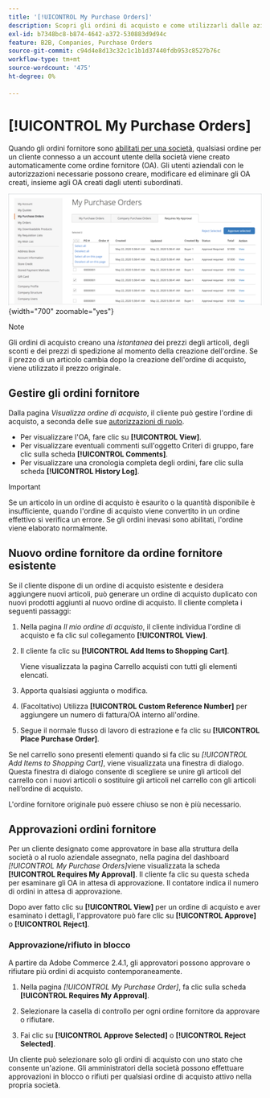```yaml
---
title: '[!UICONTROL My Purchase Orders]'
description: Scopri gli ordini di acquisto e come utilizzarli dalle aziende per gestire i loro acquisti.
exl-id: b7348bc8-b874-4642-a372-530883d9d94c
feature: B2B, Companies, Purchase Orders
source-git-commit: c94d4e8d13c32c1c1b1d37440fdb953c8527b76c
workflow-type: tm+mt
source-wordcount: '475'
ht-degree: 0%

---
```


# [!UICONTROL My Purchase Orders]

Quando gli ordini fornitore sono [abilitati per una società](purchase-order-flow.md), qualsiasi ordine per un cliente connesso a un account utente della società viene creato automaticamente come ordine fornitore (OA). Gli utenti aziendali con le autorizzazioni necessarie possono creare, modificare ed eliminare gli OA creati, insieme agli OA creati dagli utenti subordinati.

![I miei ordini di acquisto](./assets/account-dashboard-my-purchase-orders.png){width="700" zoomable="yes"}

>[!NOTE]
>
>Gli ordini di acquisto creano una _istantanea_ dei prezzi degli articoli, degli sconti e dei prezzi di spedizione al momento della creazione dell&#39;ordine. Se il prezzo di un articolo cambia dopo la creazione dell&#39;ordine di acquisto, viene utilizzato il prezzo originale.

## Gestire gli ordini fornitore

Dalla pagina _Visualizza ordine di acquisto_, il cliente può gestire l&#39;ordine di acquisto, a seconda delle sue [autorizzazioni di ruolo](account-company-roles-permissions.md).

- Per visualizzare l&#39;OA, fare clic su **[!UICONTROL View]**.
- Per visualizzare eventuali commenti sull&#39;oggetto Criteri di gruppo, fare clic sulla scheda **[!UICONTROL Comments]**.
- Per visualizzare una cronologia completa degli ordini, fare clic sulla scheda **[!UICONTROL History Log]**.

>[!IMPORTANT]
>
>Se un articolo in un ordine di acquisto è esaurito o la quantità disponibile è insufficiente, quando l&#39;ordine di acquisto viene convertito in un ordine effettivo si verifica un errore. Se gli ordini inevasi sono abilitati, l&#39;ordine viene elaborato normalmente.

## Nuovo ordine fornitore da ordine fornitore esistente

Se il cliente dispone di un ordine di acquisto esistente e desidera aggiungere nuovi articoli, può generare un ordine di acquisto duplicato con nuovi prodotti aggiunti al nuovo ordine di acquisto. Il cliente completa i seguenti passaggi:

1. Nella pagina _Il mio ordine di acquisto_, il cliente individua l&#39;ordine di acquisto e fa clic sul collegamento **[!UICONTROL View]**.

1. Il cliente fa clic su **[!UICONTROL Add Items to Shopping Cart]**.

   Viene visualizzata la pagina Carrello acquisti con tutti gli elementi elencati.

1. Apporta qualsiasi aggiunta o modifica.

1. (Facoltativo) Utilizza **[!UICONTROL Custom Reference Number]** per aggiungere un numero di fattura/OA interno all&#39;ordine.

1. Segue il normale flusso di lavoro di estrazione e fa clic su **[!UICONTROL Place Purchase Order]**.

Se nel carrello sono presenti elementi quando si fa clic su _[!UICONTROL Add Items to Shopping Cart]_, viene visualizzata una finestra di dialogo. Questa finestra di dialogo consente di scegliere se unire gli articoli del carrello con i nuovi articoli o sostituire gli articoli nel carrello con gli articoli nell’ordine di acquisto.

L&#39;ordine fornitore originale può essere chiuso se non è più necessario.

## Approvazioni ordini fornitore

Per un cliente designato come approvatore in base alla struttura della società o al ruolo aziendale assegnato, nella pagina del dashboard _[!UICONTROL My Purchase Orders]_&#x200B;viene visualizzata la scheda **[!UICONTROL Requires My Approval]**. Il cliente fa clic su questa scheda per esaminare gli OA in attesa di approvazione. Il contatore indica il numero di ordini in attesa di approvazione.

Dopo aver fatto clic su **[!UICONTROL View]** per un ordine di acquisto e aver esaminato i dettagli, l&#39;approvatore può fare clic su **[!UICONTROL Approve]** o **[!UICONTROL Reject]**.

### Approvazione/rifiuto in blocco

A partire da Adobe Commerce 2.4.1, gli approvatori possono approvare o rifiutare più ordini di acquisto contemporaneamente.

1. Nella pagina _[!UICONTROL My Purchase Order]_, fa clic sulla scheda **[!UICONTROL Requires My Approval]**.

1. Selezionare la casella di controllo per ogni ordine fornitore da approvare o rifiutare.

1. Fai clic su **[!UICONTROL Approve Selected]** o **[!UICONTROL Reject Selected]**.

Un cliente può selezionare solo gli ordini di acquisto con uno stato che consente un&#39;azione. Gli amministratori della società possono effettuare approvazioni in blocco o rifiuti per qualsiasi ordine di acquisto attivo nella propria società.
